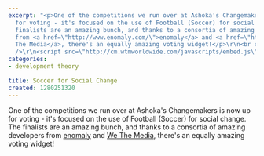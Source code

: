 ```yaml
---
excerpt: "<p>One of the competitions we run over at Ashoka's Changemakers is now up
  for voting - it's focused on the use of Football (Soccer) for social change.  The
  finalists are an amazing bunch, and thanks to a consortia of amazing developers
  from <a href=\"http://www.enomaly.com/\">enomaly</a> and <a href=\"http://wtmworldwide.com/\">We
  The Media</a>, there's an equally amazing voting widget!</p>\r\n<br clear=\"all\"
  />\r\n<script src=\"http://cm.wtmworldwide.com/javascripts/embed.js\"></script><script>embed_gamechanger_widget(\"http://cm.wtmworldwide.com/main/embeddable_widget?lang=en\");</script>"
categories:
- development theory

title: Soccer for Social Change
created: 1280251320
---
```

<p>One of the competitions we run over at Ashoka's Changemakers is now up for voting - it's focused on the use of Football (Soccer) for social change.  The finalists are an amazing bunch, and thanks to a consortia of amazing developers from <a href="http://www.enomaly.com/">enomaly</a> and <a href="http://wtmworldwide.com/">We The Media</a>, there's an equally amazing voting widget!</p>
<br clear="all" />
<script src="http://cm.wtmworldwide.com/javascripts/embed.js"></script><script>embed_gamechanger_widget("http://cm.wtmworldwide.com/main/embeddable_widget?lang=en");</script>
